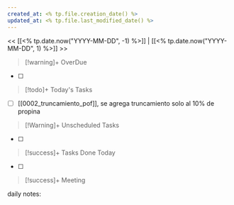 ```yaml
---
created_at: <% tp.file.creation_date() %>
updated_at: <% tp.file.last_modified_date() %>
---
```


<< [[<% tp.date.now("YYYY-MM-DD", -1) %>]] | [[<% tp.date.now("YYYY-MM-DD", 1) %>]] >>


> [!warning]+ OverDue

- [ ] 

> [!todo]+ Today's Tasks


- [ ] [[0002_truncamiento_pof]], se agrega truncamiento solo al 10% de propina 

> [!Warning]+ Unscheduled Tasks

- [ ] 

> [!success]+ Tasks Done Today

- [ ] 

> [!success]+ Meeting



daily notes:

